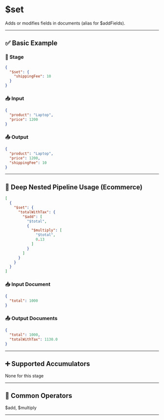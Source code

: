 # $set

Adds or modifies fields in documents (alias for $addFields).

---

## ✅ Basic Example

### 📌 Stage

```json
{
  "$set": {
    "shippingFee": 10
  }
}
```

### 📥 Input

```json
{
  "product": "Laptop",
  "price": 1200
}
```

### 📤 Output

```json
{
  "product": "Laptop",
  "price": 1200,
  "shippingFee": 10
}
```

---

## 🧱 Deep Nested Pipeline Usage (Ecommerce)

```json
[
  {
    "$set": {
      "totalWithTax": {
        "$add": [
          "$total",
          {
            "$multiply": [
              "$total",
              0.13
            ]
          }
        ]
      }
    }
  }
]
```

### 📥 Input Document

```json
{
  "total": 1000
}
```

### 📤 Output Documents

```json
{
  "total": 1000,
  "totalWithTax": 1130.0
}
```

---

## ➕ Supported Accumulators

None for this stage

---

## 🔧 Common Operators

$add, $multiply

---
